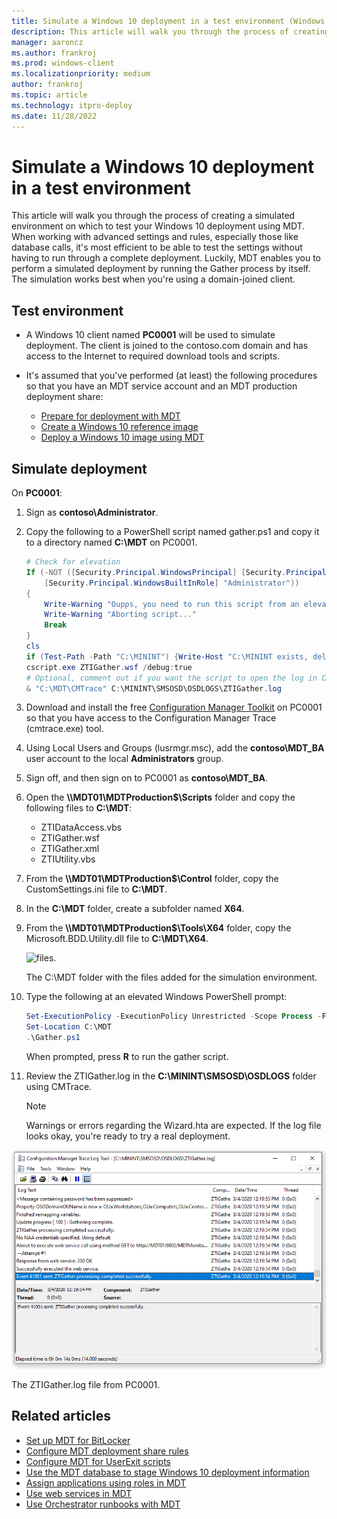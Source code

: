 ```yaml
---
title: Simulate a Windows 10 deployment in a test environment (Windows 10)
description: This article will walk you through the process of creating a simulated environment on which to test your Windows 10 deployment using MDT.
manager: aaroncz
ms.author: frankroj
ms.prod: windows-client
ms.localizationpriority: medium
author: frankroj
ms.topic: article
ms.technology: itpro-deploy
ms.date: 11/28/2022
---
```


# Simulate a Windows 10 deployment in a test environment

This article will walk you through the process of creating a simulated environment on which to test your Windows 10 deployment using MDT. When working with advanced settings and rules, especially those like database calls, it's most efficient to be able to test the settings without having to run through a complete deployment. Luckily, MDT enables you to perform a simulated deployment by running the Gather process by itself. The simulation works best when you're using a domain-joined client.

## Test environment

- A Windows 10 client named **PC0001** will be used to simulate deployment. The client is joined to the contoso.com domain and has access to the Internet to required download tools and scripts.

- It's assumed that you've performed (at least) the following procedures so that you have an MDT service account and an MDT production deployment share:

  - [Prepare for deployment with MDT](prepare-for-windows-deployment-with-mdt.md)
  - [Create a Windows 10 reference image](create-a-windows-10-reference-image.md)
  - [Deploy a Windows 10 image using MDT](deploy-a-windows-10-image-using-mdt.md)

## Simulate deployment

On **PC0001**:

1. Sign as **contoso\\Administrator**.

2. Copy the following to a PowerShell script named gather.ps1 and copy it to a directory named **C:\MDT** on PC0001.

    ```powershell
    # Check for elevation
    If (-NOT ([Security.Principal.WindowsPrincipal] [Security.Principal.WindowsIdentity]::GetCurrent()).IsInRole(`
        [Security.Principal.WindowsBuiltInRole] "Administrator"))
    {
        Write-Warning "Oupps, you need to run this script from an elevated PowerShell prompt!`nPlease start the PowerShell prompt as an Administrator and re-run the script."
        Write-Warning "Aborting script..."
        Break
    }
    cls
    if (Test-Path -Path "C:\MININT") {Write-Host "C:\MININT exists, deleting...";Remove-Item C:\MININT -Recurse}
    cscript.exe ZTIGather.wsf /debug:true
    # Optional, comment out if you want the script to open the log in CMTrace
    & "C:\MDT\CMTrace" C:\MININT\SMSOSD\OSDLOGS\ZTIGather.log
    ```

3. Download and install the free [Configuration Manager Toolkit](https://go.microsoft.com/fwlink/p/?LinkId=734717) on PC0001 so that you have access to the Configuration Manager Trace (cmtrace.exe) tool.

4. Using Local Users and Groups (lusrmgr.msc), add the **contoso\\MDT\_BA** user account to the local **Administrators** group.

5. Sign off, and then sign on to PC0001 as **contoso\\MDT\_BA**.

6. Open the **\\\\MDT01\\MDTProduction$\\Scripts** folder and copy the following files to **C:\\MDT**:

   - ZTIDataAccess.vbs
   - ZTIGather.wsf
   - ZTIGather.xml
   - ZTIUtility.vbs

7. From the **\\\\MDT01\\MDTProduction$\\Control** folder, copy the CustomSettings.ini file to **C:\\MDT**.

8. In the **C:\\MDT** folder, create a subfolder named **X64**.

9. From the **\\\\MDT01\\MDTProduction$\\Tools\\X64** folder, copy the Microsoft.BDD.Utility.dll file to **C:\\MDT\\X64**.

   ![files.](../images/mdt-09-fig06.png)

   The C:\\MDT folder with the files added for the simulation environment.

10. Type the following at an elevated Windows PowerShell prompt:

    ```powershell
    Set-ExecutionPolicy -ExecutionPolicy Unrestricted -Scope Process -Force
    Set-Location C:\MDT
    .\Gather.ps1
    ```

    When prompted, press **R** to run the gather script.

11. Review the ZTIGather.log in the **C:\\MININT\\SMSOSD\\OSDLOGS** folder using CMTrace.

    > [!NOTE]
    > Warnings or errors regarding the Wizard.hta are expected. If the log file looks okay, you're ready to try a real deployment.

   ![ztigather.](../images/mdt-09-fig07.png)

   The ZTIGather.log file from PC0001.

## Related articles

- [Set up MDT for BitLocker](set-up-mdt-for-bitlocker.md)
- [Configure MDT deployment share rules](configure-mdt-deployment-share-rules.md)
- [Configure MDT for UserExit scripts](configure-mdt-for-userexit-scripts.md)
- [Use the MDT database to stage Windows 10 deployment information](use-the-mdt-database-to-stage-windows-10-deployment-information.md)
- [Assign applications using roles in MDT](assign-applications-using-roles-in-mdt.md)
- [Use web services in MDT](use-web-services-in-mdt.md)
- [Use Orchestrator runbooks with MDT](use-orchestrator-runbooks-with-mdt.md)
